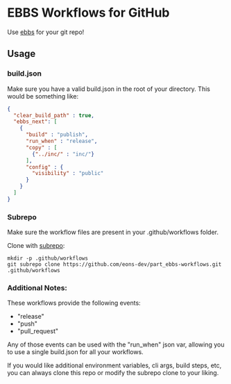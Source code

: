 # EBBS Workflows for GitHub

Use [ebbs](https://github.com/eons-dev/bin_ebbs) for your git repo!

## Usage

### build.json
Make sure you have a valid build.json in the root of your directory. This would be something like:

```json
{
  "clear_build_path" : true,
  "ebbs_next": [
    {
      "build" : "publish",
      "run_when" : "release",
      "copy" : [
        {"../inc/" : "inc/"}
      ],
      "config" : {
        "visibility" : "public"
      }
    }
  ]
}
```


### Subrepo

Make sure the workflow files are present in your .github/workflows folder.

Clone with [subrepo](https://github.com/ingydotnet/git-subrepo):
```
mkdir -p .github/workflows
git subrepo clone https://github.com/eons-dev/part_ebbs-workflows.git .github/workflows
```

### Additional Notes:

These workflows provide the following events:
 * "release"
 * "push"
 * "pull_request"

Any of those events can be used with the "run_when" json var, allowing you to use a single build.json for all your workflows.

If you would like additional environment variables, cli args, build steps, etc, you can always clone this repo or modify the subrepo clone to your liking.
